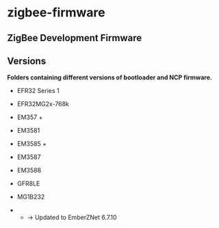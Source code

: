# zigbee-firmware
## ZigBee Development Firmware

## Versions

__Folders containing different versions of bootloader and NCP firmware.__

* EFR32 Series 1   
* EFR32MG2x-768k  
* EM357 +
* EM3581
* EM3585 +
* EM3587
* EM3588
* GFR8LE
* MG1B232

* + -> Updated to EmberZNet 6.7.10
